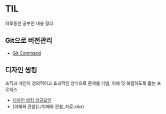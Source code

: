 # TIL
  하루동안 공부한 내용 정리
## Git으로 버전관리 
* [Git Command](./12.31.txt)

## 디자인 씽킹
  조직과 개인이 창의적이고 효과적인 방식으로 문제를 식별, 이해 및 해결하도록 돕는 프로세스
* [디자인 씽킹 성공요인](./01.02.md)
* [이해와 관찰](./이해와 관찰_자료.xlsx)
  
